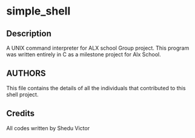 # simple_shell

## Description

A UNIX command interpreter for ALX school Group project. This program was written entirely in C as a milestone project for Alx School.

## AUTHORS

This file contains the details of all the individuals that contributed to this shell project. 

## Credits

All codes written by Shedu Victor
